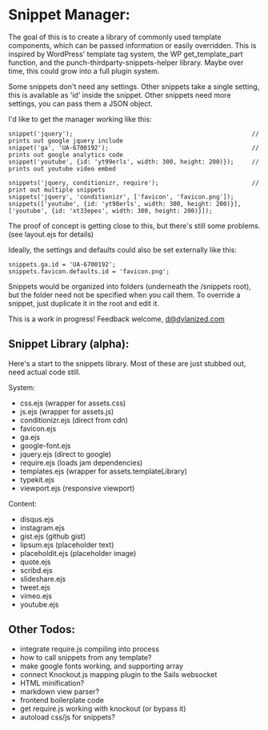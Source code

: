 Snippet Manager:
===

The goal of this is to create a library of commonly used template components, which can be passed information or easily overridden.  This is inspired by WordPress' template tag system, the WP get_template_part function, and the punch-thirdparty-snippets-helper library. Maybe over time, this could grow into a full plugin system.

Some snippets don't need any settings. Other snippets take a single setting, this is available as 'id' inside the snippet. Other snippets need more settings, you can pass them a JSON object.

I'd like to get the manager working like this:

	snippet('jquery');													// prints out google jquery include				
	snippet('ga', 'UA-6700192');										// prints out google analytics code
	snippet('youtube', {id: 'yt99erls', width: 300, height: 200)});  	// prints out youtube video embed
	
	snippets('jquery, conditionizr, require');							// print out multiple snippets
	snippets('jquery', 'conditionizr', ['favicon', 'favicon.png']);	
	snippets(['youtube', {id: 'yt98erls', width: 300, height: 200)}], ['youtube', {id: 'xt33epes', width: 300, height: 200)}]);
	
The proof of concept is getting close to this, but there's still some problems. (see layout.ejs for details)
	
Ideally, the settings and defaults could also be set externally like this:
	
	snippets.ga.id = 'UA-6700192';
	snippets.favicon.defaults.id = 'favicon.png';
	
Snippets would be organized into folders (underneath the /snippets root), but the folder need not be specified when you call them. To override a snippet, just duplicate it in the root and edit it.
	
This is a work in progress! Feedback welcome, d@dylanized.com	

Snippet Library (alpha):
---

Here's a start to the snippets library. Most of these are just stubbed out, need actual code still.

System:

- css.ejs (wrapper for assets.css)
- js.ejs (wrapper for assets.js)
- conditionizr.ejs (direct from cdn)
- favicon.ejs
- ga.ejs
- google-font.ejs
- jquery.ejs (direct to google)
- require.ejs (loads jam dependencies)
- templates.ejs (wrapper for assets.templateLibrary)
- typekit.ejs
- viewport.ejs (responsive viewport)

Content:

- disqus.ejs
- instagram.ejs
- gist.ejs (github gist)
- lipsum.ejs (placeholder text)
- placeholdit.ejs (placeholder image)
- quote.ejs
- scribd.ejs
- slideshare.ejs
- tweet.ejs
- vimeo.ejs
- youtube.ejs

Other Todos:
---

- integrate require.js compiling into process
- how to call snippets from any template?
- make google fonts working, and supporting array
- connect Knockout.js mapping plugin to the Sails websocket
- HTML minification?
- markdown view parser?
- frontend boilerplate code
- get require.js working with knockout (or bypass it)
- autoload css/js for snippets?